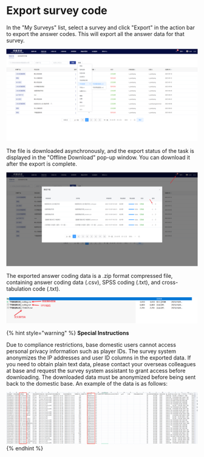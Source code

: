 # Export survey code

In the "My Surveys" list, select a survey and click "Export" in the action bar to export the answer codes. This will export all the answer data for that survey.

![My survey - Export Response Coding Data](../../../.gitbook/assets/Snipaste_2023-10-09_10-13-00.png)

&#x20;The file is downloaded asynchronously, and the export status of the task is displayed in the "Offline Download" pop-up window. You can download it after the export is complete.

![The exported survey data can be downloaded in offline downloads.](../../../.gitbook/assets/Snipaste_2023-10-09_10-14-33.png)

The exported answer coding data is a .zip format compressed file, containing answer coding data (.csv), SPSS coding (.txt), and cross-tabulation code (.txt).

![Exported survey response data file](../../../.gitbook/assets/Snipaste_2023-10-09_10-27-02.png)

{% hint style="warning" %}
**Special Instructions**

Due to compliance restrictions, base domestic users cannot access personal privacy information such as player IDs. The survey system anonymizes the IP addresses and user ID columns in the exported data. If you need to obtain plain text data, please contact your overseas colleagues at base and request the survey system assistant to grant access before downloading. The downloaded data must be anonymized before being sent back to the domestic base. An example of the data is as follows:

<img src="../../../.gitbook/assets/image (2) (1) (1) (1) (1) (1).png" alt="" data-size="original">
{% endhint %}



###



###



###

###





##

###

###

